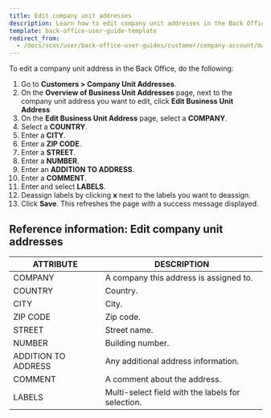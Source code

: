 ```yaml
---
title: Edit company unit addresses
description: Learn how to edit company unit addresses in the Back Office.
template: back-office-user-guide-template
redirect_from:
  - /docs/scos/user/back-office-user-guides/customer/company-account/managing-company-unit-addresses.html
---
```


To edit a company unit address in the Back Office, do the following:

1. Go to **Customers&nbsp;<span aria-label="and then">></span> Company Unit Addresses**.
2. On the **Overview of Business Unit Addresses** page, next to the company unit address you want to edit, click **Edit Business Unit Address**
3. On the **Edit Business Unit Address** page, select a **COMPANY**.
4. Select a **COUNTRY**.
5. Enter a **CITY**.
6. Enter a **ZIP CODE**.
7. Enter a **STREET**.
8. Enter a **NUMBER**.
9. Enter an **ADDITION TO ADDRESS**.
10. Enter a **COMMENT**.
11. Enter and select **LABELS**.
12. Deassign labels by clicking **x** next to the labels you want to deassign.
13. Click **Save**.
    This refreshes the page with a success message displayed.


## Reference information: Edit company unit addresses

| ATTRIBUTE | DESCRIPTION |
| --- | --- |
| COMPANY | A company this address is assigned to. |
| COUNTRY | Country. |
| CITY | City. |
| ZIP CODE | Zip code. |
| STREET | Street name. |
| NUMBER | Building number. |
| ADDITION TO ADDRESS | Any additional address information. |
| COMMENT | A comment about the address. |
| LABELS | Multi-select field with the labels for selection. |
